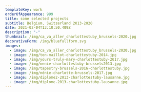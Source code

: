 ```yaml
---
templateKey: work
orderOfAppearance: 999
title: some selected projects
subtitle: Belgium, Switzerland 2013-2020
date: 2021-02-04T13:10:50.409Z
description: "-"
thumbnail: /img/ca_va_aller_charlottestuby_brussels-2020.jpg
decorativeForm: /img/bluefullform.svg
images:
  - image: /img/ca_va_aller_charlottestuby_brussels-2020.jpg
  - image: /img/ton-maillot-charlottestuby-2014.jpg
  - image: /img/yours-truly-mary-charlottestuby-2017.jpg
  - image: /img/nenie-charlottestuby-brussels2013.jpg
  - image: /img/tapestry-brussels-2016-charlottestuby.jpg
  - image: /img/nénie-charlotte-brussels-2017.jpg
  - image: /img/diplome2-2013-charlottestuby-lausanne.jpg
  - image: /img/diplome-2013-charlottestuby-lausanne.jpg
---
```

